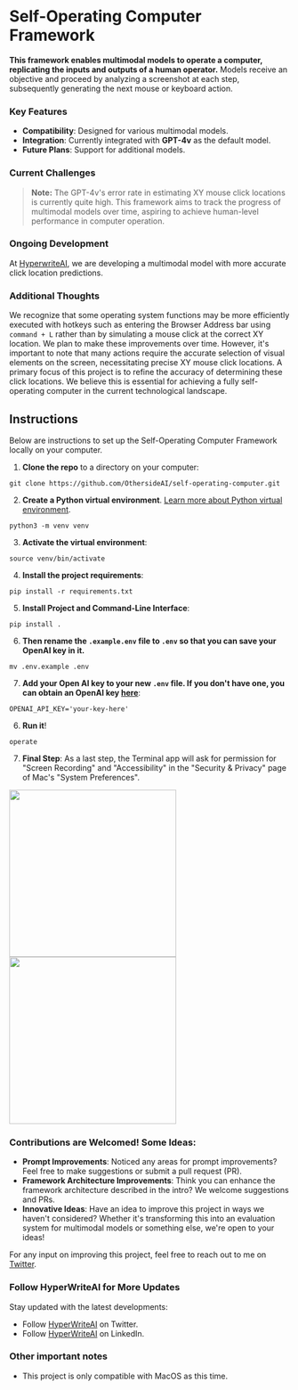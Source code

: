 # Self-Operating Computer Framework

**This framework enables multimodal models to operate a computer, replicating the inputs and outputs of a human operator.** Models receive an objective and proceed by analyzing a screenshot at each step, subsequently generating the next mouse or keyboard action.

### Key Features
- **Compatibility**: Designed for various multimodal models.
- **Integration**: Currently integrated with **GPT-4v** as the default model.
- **Future Plans**: Support for additional models.

### Current Challenges
> **Note:** The GPT-4v's error rate in estimating XY mouse click locations is currently quite high. This framework aims to track the progress of multimodal models over time, aspiring to achieve human-level performance in computer operation.

### Ongoing Development
At [HyperwriteAI](https://www.hyperwriteai.com/), we are developing a multimodal model with more accurate click location predictions.

### Additional Thoughts
We recognize that some operating system functions may be more efficiently executed with hotkeys such as entering the Browser Address bar using `command + L` rather than by simulating a mouse click at the correct XY location. We plan to make these improvements over time. However, it's important to note that many actions require the accurate selection of visual elements on the screen, necessitating precise XY mouse click locations. A primary focus of this project is to refine the accuracy of determining these click locations. We believe this is essential for achieving a fully self-operating computer in the current technological landscape.

## Instructions
Below are instructions to set up the Self-Operating Computer Framework locally on your computer.

1. **Clone the repo** to a directory on your computer:
```
git clone https://github.com/OthersideAI/self-operating-computer.git
```
2. **Create a Python virtual environment**. [Learn more about Python virtual environment](https://docs.python.org/3/library/venv.html).

```
python3 -m venv venv
```
3. **Activate the virtual environment**:
```
source venv/bin/activate
```
4. **Install the project requirements**:
```
pip install -r requirements.txt
```
5. **Install Project and Command-Line Interface**:
```
pip install .
```
6. **Then rename the `.example.env` file to `.env` so that you can save your OpenAI key in it.**
```
mv .env.example .env
``` 
7. **Add your Open AI key to your new `.env` file. If you don't have one, you can obtain an OpenAI key [here](https://platform.openai.com/account/api-keys)**:
```
OPENAI_API_KEY='your-key-here'
```
6. **Run it**!
```
operate
```
7. **Final Step**: As a last step, the Terminal app will ask for permission for "Screen Recording" and "Accessibility" in the "Security & Privacy" page of Mac's "System Preferences".

<img src="https://github.com/OthersideAI/self-operating-computer/blob/main/readme/terminal-access-1.png" width="300"/>
<img src="https://github.com/OthersideAI/self-operating-computer/blob/main/readme/terminal-access-2.png" width="300"/>


### Contributions are Welcomed! Some Ideas: 
- **Prompt Improvements**: Noticed any areas for prompt improvements? Feel free to make suggestions or submit a pull request (PR). 
- **Framework Architecture Improvements**: Think you can enhance the framework architecture described in the intro? We welcome suggestions and PRs.
- **Innovative Ideas**: Have an idea to improve this project in ways we haven't considered? Whether it's transforming this into an evaluation system for multimodal models or something else, we're open to your ideas!

For any input on improving this project, feel free to reach out to me on [Twitter](https://twitter.com/josh_bickett).

### Follow HyperWriteAI for More Updates

Stay updated with the latest developments:
- Follow [HyperWriteAI](https://twitter.com/HyperWriteAI) on Twitter.
- Follow [HyperWriteAI](https://www.linkedin.com/company/othersideai/) on LinkedIn.

### Other important notes
- This project is only compatible with MacOS as this time. 